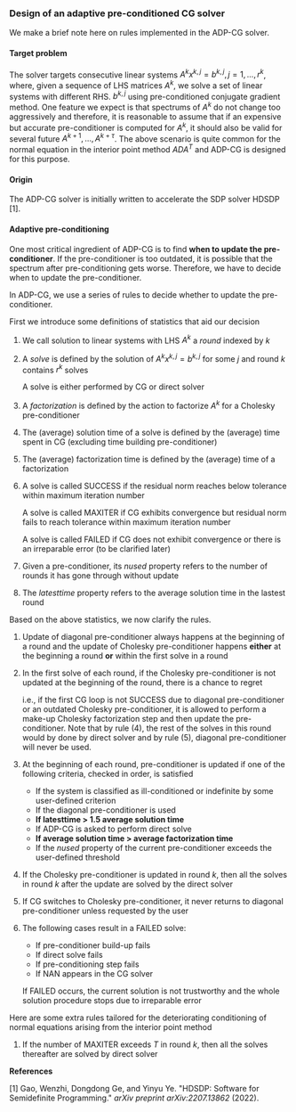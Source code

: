 ### Design of an adaptive pre-conditioned CG solver

We make a brief note here on rules implemented in the ADP-CG solver.

#### Target problem

The solver targets consecutive linear systems $A^kx^{k, j} = b^{k, j}, j = 1,..., r^k$, where, given a sequence of LHS matrices $A^k$, we solve a set of linear systems with different RHS. $b^{k, j}$ using pre-conditioned conjugate gradient method. One feature we expect is that spectrums of $A^k$ do not change too aggressively and therefore,  it is reasonable to assume that if an expensive but accurate pre-conditioner is computed for $A^k$, it should also be valid for several future $A^{k + 1}, ..., A^{k+\tau}$. The above scenario is quite common for the normal equation in the interior point method $ADA^T$ and ADP-CG is designed for this purpose.

#### Origin

The ADP-CG solver is initially written to accelerate the SDP solver HDSDP [1].

#### Adaptive pre-conditioning

One most critical ingredient of ADP-CG is to find **when to update the pre-conditioner**. If the pre-conditioner is too outdated, it is possible that the spectrum after pre-conditioning gets worse. Therefore, we have to decide when to update the pre-conditioner. 

In ADP-CG, we use a series of rules to decide whether to update the pre-conditioner. 

First we introduce some definitions of statistics that aid our decision

1. We call solution to linear systems with LHS $A^k$ a *round* indexed by $k$ 

2. A *solve* is defined by the solution of $A^k x^{k, j} = b^{k, j}$ for some $j$ and round $k$ contains $r^k$ solves

   A solve is either performed by CG or direct solver

3. A *factorization* is defined by the action to factorize $A^k$ for a Cholesky pre-conditioner

4. The (average) solution time of a solve is defined by the (average) time spent in CG (excluding time building pre-conditioner)

5. The (average) factorization time is defined by the (average) time of a factorization

6. A solve is called SUCCESS if the residual norm reaches below tolerance within maximum iteration number

   A solve is called MAXITER if CG exhibits convergence but residual norm fails to reach tolerance within maximum iteration number

   A solve is called FAILED if CG does not exhibit convergence or there is an irreparable error (to be clarified later)

7. Given a pre-conditioner, its *nused* property refers to the number of rounds it has gone through without update

8. The *latesttime* property refers to the average solution time in the lastest round

Based on the above statistics, we now clarify the rules.

1. Update of diagonal pre-conditioner always happens at the beginning of a round and the update of Cholesky pre-conditioner happens **either** at the beginning a round **or** within the first solve in a round

2. In the first solve of each round, if the Cholesky pre-conditioner is not updated at the beginning of the round, there is a chance to regret

   i.e., if the first CG loop is not SUCCESS due to diagonal pre-conditioner or an outdated Cholesky pre-conditioner, it is allowed to perform a make-up Cholesky factorization step and then update the pre-conditioner. Note that by rule (4), the rest of the solves in this round would by done by direct solver and by rule (5), diagonal pre-conditioner will never be used.

3. At the beginning of each round, pre-conditioner is updated if one of the following criteria, checked in order, is satisfied

   - If the system is classified as ill-conditioned or indefinite by some user-defined criterion
   - If the diagonal pre-conditioner is used
   - **If latesttime > 1.5 average solution time**
   - If ADP-CG is asked to perform direct solve
   - **If average solution time > average factorization time**
   - If the *nused* property of the current pre-conditioner exceeds the user-defined threshold

4. If the Cholesky pre-conditioner is updated in round $k$, then all the solves in round $k$ after the update are solved by the direct solver

5. If CG switches to Cholesky pre-conditioner, it never returns to diagonal pre-conditioner unless requested by the user

6. The following cases result in a FAILED solve:

   - If pre-conditioner build-up fails
   - If direct solve fails
   - If pre-conditioning step fails
   - If NAN appears in the CG solver

   If FAILED occurs, the current solution is not trustworthy and the whole solution procedure stops due to irreparable error

Here are some extra rules tailored for the deteriorating conditioning of normal equations arising from the interior point method

1. If the number of MAXITER exceeds $T$ in round $k$, then all the solves thereafter are solved by direct solver



**References**

[1] Gao, Wenzhi, Dongdong Ge, and Yinyu Ye. "HDSDP: Software for Semidefinite Programming." *arXiv preprint arXiv:2207.13862* (2022).